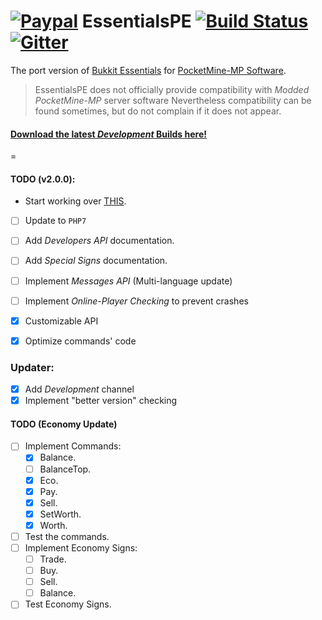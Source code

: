 [![Paypal](https://www.paypalobjects.com/en_US/i/btn/btn_donate_LG.gif)](https://www.paypal.com/cgi-bin/webscr?cmd=_s-xclick&hosted_button_id=PE3TXNBRXC8AS) EssentialsPE [![Build Status](https://travis-ci.org/LegendOfMCPE/EssentialsPE.svg?branch=master)](https://travis-ci.org/LegendOfMCPE/EssentialsPE) [![Gitter](https://badges.gitter.im/Join%20Chat.svg)](https://gitter.im/LegendOfMCPE/EssentialsPE?utm_source=badge&utm_medium=badge&utm_campaign=pr-badge&utm_content=badge)
=========

The port version of [Bukkit Essentials](http://dev.bukkit.org/bukkit-plugins/essentials/) for [PocketMine-MP Software](http://www.pocketmine.net/).

> EssentialsPE does not officially provide compatibility with _Modded PocketMine-MP_ server software
> Nevertheless compatibility can be found sometimes, but do not complain if it does not appear.

#### [Download the latest _Development_ Builds here!](https://github.com/LegendOfMCPE/EssentialsPE/raw/travis-build/EssentialsPE.phar)

=

#### TODO (v2.0.0):
* Start working over [THIS](https://gist.github.com/shoghicp/88acec9d15564ccc8e75).
- [ ] Update to `PHP7`
- [ ] Add _Developers API_ documentation.
- [ ] Add _Special Signs_ documentation.
- [ ] Implement _Messages API_ (Multi-language update)
- [ ] Implement _Online-Player Checking_ to prevent crashes
- [x] Customizable API
- [x] Optimize commands' code


### Updater:
  - [x] Add _Development_ channel
  - [x] Implement "better version" checking

#### TODO (Economy Update)
  - [ ] Implement Commands:
     - [x] Balance.
     - [ ] BalanceTop.
     - [x] Eco.
     - [x] Pay.
     - [x] Sell.
     - [x] SetWorth.
     - [x] Worth.
  - [ ] Test the commands.
  - [ ] Implement Economy Signs:
     - [ ] Trade.
     - [ ] Buy.
     - [ ] Sell.
     - [ ] Balance.
  - [ ] Test Economy Signs.
